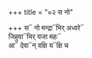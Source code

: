 +++
title = "०२ स नो"

+++
स᳓ नो मन्द्रा᳓भिर् अध्वरे᳓  
जिहुवा᳓भिर् यजा महः᳓  
आ᳓ देवा᳓न् वक्षि य᳓क्षि च